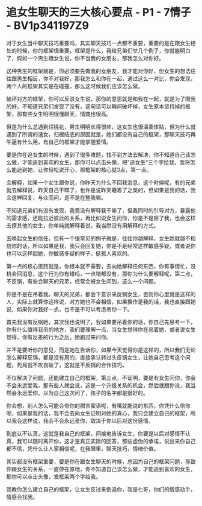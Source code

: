 # 追女生聊天的三大核心要点 - P1 - 7情子 - BV1p341197Z9

对于女生当中聊天技巧重要吗，其实聊天技巧一点都不重要，重要的是在跟女生相处的时候，你的框架很重要，框架是什么，我给兄弟们举几个例子，你就能明白了，假如一个男生跟女生说，你不当我的女朋友，那我怎么对你好。

这种男生的框架就是，你必须要先做我的女朋友，我才能对你好，但女生的想法往往跟男生相反，你不对我好，那我怎么和你在一起，通过这么一对比，你会发现，两个人的框架其实是在碰撞，那么这时候我们应该怎么做。

破坏对方的框架，你可以反驳女生说，那你的意思就是和我在一起，就是为了图我的好，不知道兄弟们发现了没有，这句话可以瞬间破坏掉，女生原本坚持掉的框架，那有些女生明明很懂聊天，情商也很高。

但是为什么总遇到烂桃花，男生明明长得很帅，这女生也很温柔体贴，但为什么就遇到了所谓的渣女，归根结底的原因就是，她们都没有自己的框架，那聊天技巧再牛逼有什么用，有自己的框架才能掌握爱情。

要是你在追女生的时候，遇到了很多难题，找不到方法去解决，你不知道自己该怎么做，才能追到喜欢的女生，那你可以点击头像，把"追女生"三个字给我，我将怎么能追到她，让你轻松说开心，那框架的核心就3点，第一点。

会解释，如果一个女生跟你说，你昨天为什么不回我消息，这个时候呢，有的兄弟就去解释说，昨天自己干嘛了，也许是说昨天睡着了之类的，但如果是我的话，我会这样回复，与众而问，是不是在整我嘛。

不知道兄弟们有没有发现，我竟没有解释我干嘛了，但我同时的引导对方，暴露他的需求感，还能拉近彼此的关系，再比如说女生问你，你是不是除了我，也会这样去撩其他的女生，你单纯就解释着说，我当然没有用解释的方式。

去唤起女生的信任，但有一个很常见的例子就是，往往你越解释，女生她就越不相信你的话，所以如果是我，我只会回复她，你是不是经常这样敏感多疑，或者说你也可以这样回她，你敏感多疑的样子，挺惹人喜欢的。

第一点的核心思路就是，你根本就不需要，去向她解释任何东西，你有事情忙，没机会回消息，这个行为你有错吗，一点错都没有，那你为什么要解释呢，第二点，不反锅，有些会聊天的兄弟，经常会被女生问到，这么一个问题。

你是不是在吊着我，聊天的兄弟，都会下意识来反锅女生，否则你心里就是这样的人，实际上就算你这样说，对方她也不会相信，如果换作是我的话，我也直接跟她说，如果你对我好一点，也不是不可以考虑吊你一下。

首先我没有反锅她，其次我也说明了，我如果要吊着你的话，你自己先思考一下，你有什么值得我吊的地方，我们要理解一点，当女生觉得你在吊着她，或者说女生觉得，你有反差的行为之后，她跑过来问你。

并不是要听你的意见，而是她在告诉你，如果今天觉得你是这样的，所以我们无论怎么解释反锅，都是没有用的，直接承认转过头反锅女生，让她自己思考这个问题，死局就不攻自破了，这就是不反锅的合作技巧。

不仅解决了问题，还能建立自己的框架，第三点，不证明，要是有女生问你，你会不会永远爱我，那有些人就会说，这是一个升级关系的机会，然后就跟你说，我当然会永远爱你，以为自己这次问了，孩子的名字都是很好的。

你会想，别人怎么可能会信你的甜言蜜语呢，有嘴就能说的东西，你凭什么信你呢，如果是我的话，我不会去向女生证明对她的真心，我只会建立自己的框架，所以我会这样说，我会不会永远爱你，取决于你以后对这份感情。

到底认不认真，这就是我自己的框架，间接地告诉女生，你要是以后对感情不认真，我可以随时离开你，这才是真正实际的回答，那些虚伪的承诺，说出来你自己都不信，凭什么让人家相信呢，在我眼里，聊天技巧，情绪价值。

其实都没有框架重要，要是你在跟女生聊天的时候，总因为自己的框架问题，导致你跟女生的关系，一直停在原地，你不知道自己该怎么做，才能追到喜欢的女生，那你可以点击头像，发框架两个字给我。

我教你怎么建立自己的框架，让女生反过来倒追你，我是七哥，你们的情感动手，情感会找我。